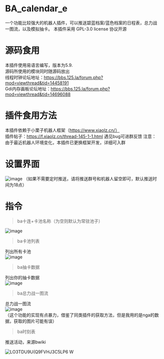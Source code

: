 # BA_calendar_e
一个功能比较强大的机器人插件，可以推送碧蓝档案/蓝色档案的日程表，总力战一图流，以及模拟抽卡。
本插件采用 GPL-3.0 license 协议开源
# 源码食用
本插件使用易语言编写，版本为5.9.<br>
源码所使用的模块同时随源码放出<br>
线程时钟论坛地址：https://bbs.125.la/forum.php?mod=viewthread&tid=14458191<br>
Gdi内存画板论坛地址：https://bbs.125.la/forum.php?mod=viewthread&tid=14696088<br>
# 插件食用方法
本插件依赖于小栗子机器人框架（https://www.xiaolz.cn/）  
插件帖子：https://f.xiaolz.cn/thread-145-1-1.html
遇见bug可进群反馈
注意：由于最近机器人环境变化，本插件已更换框架开发，详细可入群
# 设置界面
![image](https://user-images.githubusercontent.com/20775434/167650187-e36b1680-de55-45d6-b3e5-9a44f65bab07.png)
（如果不需要定时推送，请将推送群号和机器人留空即可，默认推送时间为18点）
# 指令
>  ba十连+卡池名称（为空则默认为常驻池子）

![image](https://user-images.githubusercontent.com/20775434/167645774-b5098145-0cb8-4c01-a5e0-e84f9b29d58f.png)

>  ba卡池列表

列出所有卡池  
![image](https://user-images.githubusercontent.com/20775434/167646015-256a53a1-8c6a-4a61-8087-b7346d118491.png)

>  ba抽卡数据

列出你的抽卡数据<br>
![image](https://user-images.githubusercontent.com/20775434/167646201-d6d3a73b-f8d6-4df5-8a39-3a5c4d1c84b7.png)

>  ba总力战一图流

总力战一图流<br>
![image](https://user-images.githubusercontent.com/20775434/167646506-d891c4cb-3c57-4f3e-9f85-ce40876a9137.png)
<br>
（这个功能的实现有点暴力，借鉴了同类插件的获取方法，但是我用的是nga的数据，获取的图片可能有误）
>  ba时刻表

推送活动，来源bwiki<br>

![LO3TDU9U(Q9FVHJ3C5LP6 W](https://user-images.githubusercontent.com/20775434/167648768-e19f1e03-ca6b-46bd-a7ba-13955f302e8f.png)


